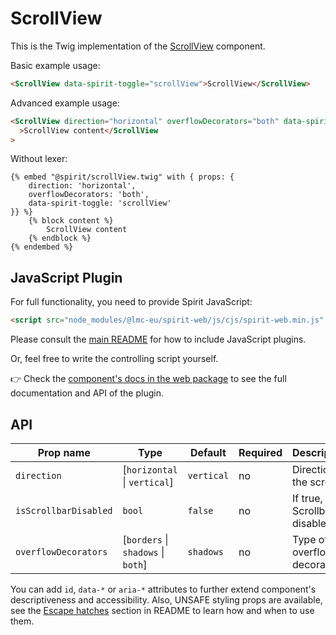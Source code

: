 # ScrollView

This is the Twig implementation of the [ScrollView] component.

Basic example usage:

```html
<ScrollView data-spirit-toggle="scrollView">ScrollView</ScrollView>
```

Advanced example usage:

```html
<ScrollView direction="horizontal" overflowDecorators="both" data-spirit-toggle="scrollView"
  >ScrollView content</ScrollView
>
```

Without lexer:

```twig
{% embed "@spirit/scrollView.twig" with { props: {
    direction: 'horizontal',
    overflowDecorators: 'both',
    data-spirit-toggle: 'scrollView'
}} %}
    {% block content %}
        ScrollView content
    {% endblock %}
{% endembed %}
```

## JavaScript Plugin

For full functionality, you need to provide Spirit JavaScript:

```html
<script src="node_modules/@lmc-eu/spirit-web/js/cjs/spirit-web.min.js" async></script>
```

Please consult the [main README][web-readme] for how to include JavaScript plugins.

Or, feel free to write the controlling script yourself.

👉 Check the [component's docs in the web package][web-js-api] to see the full documentation and API of the plugin.

## API

| Prop name             | Type                               | Default    | Required | Description                        |
| --------------------- | ---------------------------------- | ---------- | -------- | ---------------------------------- |
| `direction`           | [`horizontal` \| `vertical`]       | `vertical` | no       | Direction of the scroll            |
| `isScrollbarDisabled` | `bool`                             | `false`    | no       | If true, the Scrollbar is disabled |
| `overflowDecorators`  | [`borders` \| `shadows` \| `both`] | `shadows`  | no       | Type of overflow decorators        |

You can add `id`, `data-*` or `aria-*` attributes to further extend component's
descriptiveness and accessibility. Also, UNSAFE styling props are available,
see the [Escape hatches][escape-hatches] section in README to learn how and when to use them.

[ScrollView]: https://github.com/lmc-eu/spirit-design-system/tree/main/packages/web/src/scss/components/ScrollView
[web-js-api]: https://github.com/lmc-eu/spirit-design-system/blob/main/packages/web/src/scss/components/ScrollView/README.md#javascript-plugin-api
[web-readme]: https://github.com/lmc-eu/spirit-design-system/blob/main/packages/web/README.md
[escape-hatches]: https://github.com/lmc-eu/spirit-design-system/tree/main/packages/web-twig/README.md#escape-hatches
